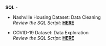 **SQL** - 
  - Nashville Housing Dataset: Data Cleaning <br />
*Review the SQL Script:* **[HERE](https://github.com/Hamizah-Nazri/SQL/blob/main/SQL%20-%20Data%20Cleaning.sql)**<br />


- COVID-19 Dataset: Data Exploration  <br />
*Review the SQL Script:* **[HERE](https://github.com/Hamizah-Nazri/SQL/blob/main/SQL%20-%20Data%20Exploration.sql)**<br />
